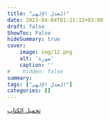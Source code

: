 ```yaml
---
title: "العدل الإلهي"
date: 2023-04-04T01:21:13+03:00
draft: false
ShowToc: False
hideSummary: true
cover:
    image: img/12.png
    alt: 'صورة'
    caption: ''
#    hidden: false
summary: 
tags: ["العدل الإلهي"]
categories: []
---
```

[تحميل الكتاب](./../../books/12.pdf)

